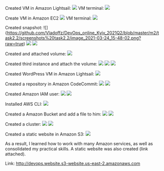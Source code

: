 Created VM in Amazon Lightsail:
![](https://github.com/Vladoffz/DevOps_online_Kyiv_2021Q2/blob/master/m2/task2.2/screenshots%20task2.2/image_2021-03-24_14-53-23.png?raw=true)
VM terminal:
![](https://github.com/Vladoffz/DevOps_online_Kyiv_2021Q2/blob/master/m2/task2.2/screenshots%20task2.2/image_2021-03-24_14-53-50.png?raw=true)

Create VM in Amazon EC2
![](https://github.com/Vladoffz/DevOps_online_Kyiv_2021Q2/blob/master/m2/task2.2/screenshots%20task2.2/image_2021-03-24_15-43-01.png?raw=true)
VM terminal:
![](https://github.com/Vladoffz/DevOps_online_Kyiv_2021Q2/blob/master/m2/task2.2/screenshots%20task2.2/image_2021-03-24_15-42-25.png?raw=true)

Created snapshot:
![]{https://github.com/Vladoffz/DevOps_online_Kyiv_2021Q2/blob/master/m2/task2.2/screenshots%20task2.2/image_2021-03-24_15-48-02.png?raw=true)
![](https://github.com/Vladoffz/DevOps_online_Kyiv_2021Q2/blob/master/m2/task2.2/screenshots%20task2.2/image_2021-03-24_16-38-59.png?raw=true)
![](https://github.com/Vladoffz/DevOps_online_Kyiv_2021Q2/blob/master/m2/task2.2/screenshots%20task2.2/image_2021-03-24_16-42-25.png?raw=true)

Created and attached volume:
![](https://github.com/Vladoffz/DevOps_online_Kyiv_2021Q2/blob/master/m2/task2.2/screenshots%20task2.2/image_2021-03-24_16-25-08.png?raw=true)

Created third instance and attach the volume:
![](https://github.com/Vladoffz/DevOps_online_Kyiv_2021Q2/blob/master/m2/task2.2/screenshots%20task2.2/image_2021-03-24_16-45-17.png?raw=true)
![](https://github.com/Vladoffz/DevOps_online_Kyiv_2021Q2/blob/master/m2/task2.2/screenshots%20task2.2/image_2021-03-24_16-45-28.png?raw=true)
![](https://github.com/Vladoffz/DevOps_online_Kyiv_2021Q2/blob/master/m2/task2.2/screenshots%20task2.2/image_2021-03-24_16-49-31.png?raw=true)

Created WordPress VM in Amazon Lightsail:
![](https://github.com/Vladoffz/DevOps_online_Kyiv_2021Q2/blob/master/m2/task2.2/screenshots%20task2.2/image_2021-03-24_16-50-26.png?raw=true)

Created a repository in Amazon CodeCommit:
![](https://github.com/Vladoffz/DevOps_online_Kyiv_2021Q2/blob/master/m2/task2.2/screenshots%20task2.2/image_2021-03-24_17-30-27.png?raw=true)
![](https://github.com/Vladoffz/DevOps_online_Kyiv_2021Q2/blob/master/m2/task2.2/screenshots%20task2.2/image_2021-03-24_17-33-57.png?raw=true)

Created Amazon IAM user:
![](https://github.com/Vladoffz/DevOps_online_Kyiv_2021Q2/blob/master/m2/task2.2/screenshots%20task2.2/image_2021-03-26_08-56-09.png?raw=true)
![](https://github.com/Vladoffz/DevOps_online_Kyiv_2021Q2/blob/master/m2/task2.2/screenshots%20task2.2/image_2021-03-26_08-56-22.png?raw=true)

Installed AWS CLI:
![](https://github.com/Vladoffz/DevOps_online_Kyiv_2021Q2/blob/master/m2/task2.2/screenshots%20task2.2/image_2021-03-26_09-03-22.png?raw=true)

Created a Amazon Bucket and add a file to him:
![](https://github.com/Vladoffz/DevOps_online_Kyiv_2021Q2/blob/master/m2/task2.2/screenshots%20task2.2/image_2021-03-26_09-14-39.png?raw=true)
![](https://github.com/Vladoffz/DevOps_online_Kyiv_2021Q2/blob/master/m2/task2.2/screenshots%20task2.2/image_2021-03-26_09-15-08.png?raw=true)

Created a cluster:
![](https://github.com/Vladoffz/DevOps_online_Kyiv_2021Q2/blob/master/m2/task2.2/screenshots%20task2.2/image_2021-03-26_12-42-08.png?raw=true)
![](https://github.com/Vladoffz/DevOps_online_Kyiv_2021Q2/blob/master/m2/task2.2/screenshots%20task2.2/image_2021-03-26_12-41-49.png?raw=true)

Created a static website in Amazon S3:
![](https://github.com/Vladoffz/DevOps_online_Kyiv_2021Q2/blob/master/m2/task2.2/screenshots%20task2.2/image_2021-03-26_14-16-14.png?raw=true)


As a result, I learned how to work with many Amazon services, as well as consolidated my practical skills. A static website was also created (link attached).

Link:
http://devops.website.s3-website.us-east-2.amazonaws.com
